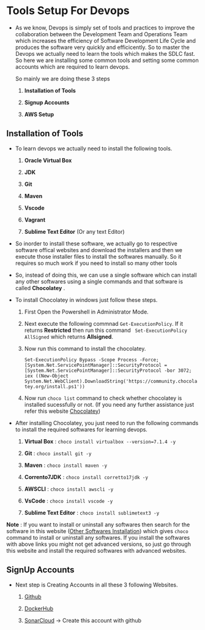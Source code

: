 # Tools Setup For Devops

- As we know, Devops is simply set of tools and practices to improve the collaboration between the Development Team and Operations Team which increases the efficiency of Software Development Life Cycle and produces the software very quickly and efficicently. So to master the Devops we actually need to learn the tools which makes the SDLC fast. So here we are installing some common tools and setting some common accounts which are required to learn devops.

  So mainly we are doing these 3 steps 

  1. **Installation of Tools**

  2. **Signup Accounts**

  3. **AWS Setup**

## Installation of Tools

- To learn devops we actually need to install the following tools.

  1. **Oracle Virtual Box**

  2. **JDK**

  3. **Git**

  4. **Maven**

  5. **Vscode**

  6. **Vagrant**

  7. **Sublime Text Editor** (Or any text Editor)

- So inorder to install these software, we actually go to respective software offical websites and download the installers and then we execute those installer files to install the softwares manually. So it requires so much work if you need to install so many other tools

- So, instead of doing this, we can use a single software which can install any other softwares using a single commands and that software is called **Chocolatey** .

- To install Chocolatey in windows just follow these steps.

  1. First Open the Powershell in Administrator Mode.

  2. Next execute the following commnad `Get-ExecutionPolicy`. If it returns **Restricted** then run this command ` Set-ExecutionPolicy AllSigned` which returns **Allsigned**.

  3. Now run this command to install the chocolatey.

     `Set-ExecutionPolicy Bypass -Scope Process -Force; [System.Net.ServicePointManager]::SecurityProtocol = [System.Net.ServicePointManager]::SecurityProtocol -bor 3072; iex ((New-Object System.Net.WebClient).DownloadString('https://community.chocolatey.org/install.ps1'))`

  4. Now run `choco list` command to check whether chocolatey is installed sucessfully or not. (If you need any further assistance just refer this website [Chocolatey](https://chocolatey.org/install))

- After installing Chocolatey, you just need to run the following commands to install the required softwares for learning devops.

  1. **Virtual Box** : `choco install virtualbox --version=7.1.4 -y`

  2. **Git** : `choco install git -y`

  3. **Maven** : `choco install maven -y`

  4. **Corrento7JDK** : `choco install corretto17jdk -y`

  5. **AWSCLI** : `choco install awscli -y`

  6. **VsCode** : `choco install vscode -y`

  7. **Sublime Text Editor** : `choco install sublimetext3 -y`

**Note** : If you want to install or uninstall any softwares then search for the software in this website ([Other Softwares Installation](https://community.chocolatey.org/packages)) which gives `choco` command to install or uninstall any softwares. If you install the softwares with above links you might not get advanced versions, so just go through this website and install the required softwares with advanced websites.


## SignUp Accounts

- Next step is Creating Accounts in all these 3 following Websites.

  1. [Github](https://github.com/)

  2. [DockerHub](https://hub.docker.com/)

  3. [SonarCloud](https://www.sonarsource.com/products/sonarcloud/) -> Create this account with github
